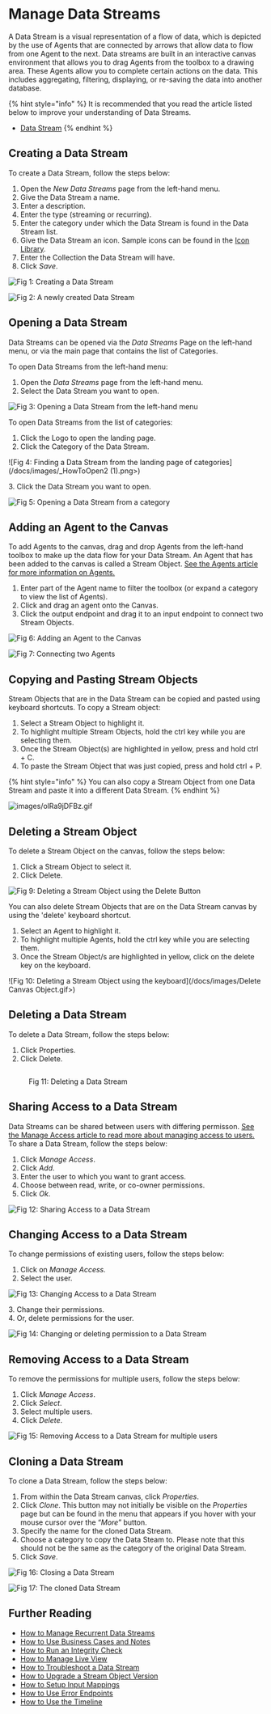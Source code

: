 # Manage Data Streams

A Data Stream is a visual representation of a flow of data, which is depicted by the use of Agents that are connected by arrows that allow data to flow from one Agent to the next. Data streams are built in an interactive canvas environment that allows you to drag Agents from the toolbox to a drawing area. These Agents allow you to complete certain actions on the data. This includes aggregating, filtering, displaying, or re-saving the data into another database. &#x20;

{% hint style="info" %}
It is recommended that you read the article listed below to improve your understanding of Data Streams.

* [Data Stream](../../concepts/data-stream/)
{% endhint %}

## Creating a Data Stream

To create a Data Stream, follow the steps below:

1. Open the _New Data Streams_ page from the left-hand menu.
2. Give the Data Stream a name.
3. Enter a description.
4. Enter the type (streaming or recurring).
5. Enter the category under which the Data Stream is found in the Data Stream list.
6. Give the Data Stream an icon. Sample icons can be found in the [Icon Library](../../resources/icon-library.md).
7. Enter the Collection the Data Stream will have.
8. Click _Save_.

![Fig 1: Creating a Data Stream](/docs/images/_HowToCreate1.png>)

![Fig 2: A newly created Data Stream](/docs/images/_HowToCreate2.png>)

## Opening a Data Stream

Data Streams can be opened via the _Data Streams_ Page on the left-hand menu, or via the main page that contains the list of Categories.

To open Data Streams from the left-hand menu:

1. Open the _Data Streams_ page from the left-hand menu.
2. Select the Data Stream you want to open.

![Fig 3: Opening a Data Stream from the left-hand menu](/docs/images/_HowToOpen1.png>)

To open Data Streams from the list of categories:

1. Click the Logo to open the landing page.
2. Click the Category of the Data Stream.

![Fig 4: Finding a Data Stream from the landing page of categories](/docs/images/_HowToOpen2 (1).png>)

&#x20;   3\. Click the Data Stream you want to open.

![Fig 5: Opening a Data Stream from a category](/docs/images/_HowToOpen3.png>)

## Adding an Agent to the Canvas

To add Agents to the canvas, drag and drop Agents from the left-hand toolbox to make up the data flow for your Data Stream. An Agent that has been added to the canvas is called a Stream Object. [See the Agents article for more information on Agents.](../../concepts/agent/)

1. Enter part of the Agent name to filter the toolbox (or expand a category to view the list of Agents).
2. Click and drag an agent onto the Canvas.
3. Click the output endpoint and drag it to an input endpoint to connect two Stream Objects.

![Fig 6: Adding an Agent to the Canvas ](/docs/images/_HowToAddAgent1.png>)

![Fig 7: Connecting two Agents](/docs/images/_HowToAddAgent2.png>)

## Copying and Pasting Stream Objects

Stream Objects that are in the Data Stream can be copied and pasted using keyboard shortcuts. To copy a Stream object:

1. Select a Stream Object to highlight it.
2. To highlight multiple Stream Objects, hold the ctrl key while you are selecting them.
3. Once the Stream Object(s) are highlighted in yellow, press and hold ctrl + C.&#x20;
4. To paste the Stream Object that was just copied, press and hold ctrl + P.

{% hint style="info" %}
You can also copy a Stream Object from one Data Stream and paste it into a different Data Stream.
{% endhint %}

![images/olRa9jDFBz.gif](/docs/images/olRa9jDFBz.gif)

## Deleting a Stream Object

To delete a Stream Object on the canvas, follow the steps below:

1. Click a Stream Object to select it.
2. Click Delete.

![Fig 9: Deleting a Stream Object using the Delete Button](/docs/images/_HowToDeleteStreamObject.png>)

You can also delete Stream Objects that are on the Data Stream canvas by using the 'delete' keyboard shortcut.&#x20;

1. Select an Agent to highlight it.
2. To highlight multiple Agents, hold the ctrl key while you are selecting them.&#x20;
3. Once the Stream Object/s are highlighted in yellow, click on the delete key on the keyboard.&#x20;

![Fig 10: Deleting a Stream Object using the keyboard](/docs/images/Delete Canvas Object.gif>)

## Deleting a Data Stream

To delete a Data Stream, follow the steps below:

1. Click Properties.
2. Click Delete.

<figure><img src="../../.gitbook/assets/Manage DS_HowToDelete.png" alt=""><figcaption><p>Fig 11: Deleting a Data Stream</p></figcaption></figure>

## Sharing Access to a Data Stream

Data Streams can be shared between users with differing permisson. [See the Manage Access article to read more about managing access to users.](../../concepts/manage-access.md) To share a Data Stream, follow the steps below:

1. Click _Manage Access_.
2. Click _Add_.
3. Enter the user to which you want to grant access.
4. Choose between read, write, or co-owner permissions.
5. Click _Ok_.

![Fig 12: Sharing Access to a Data Stream](/docs/images/_HowToShare1.png>)

## Changing Access to a Data Stream

To change permissions of existing users, follow the steps below:

1. Click on _Manage Access._
2. Select the user.

![Fig 13: Changing Access to a Data Stream](/docs/images/_HowToShare2.png>)

&#x20;   3\. Change their permissions.\
&#x20;   4\. Or, delete permissions for the user.

![Fig 14: Changing or deleting permission to a Data Stream](/docs/images/_HowToShare3.png>)

## Removing Access to a Data Stream

To remove the permissions for multiple users, follow the steps below:

1. &#x20;Click _Manage Access_.
2. Click _Select_.
3. Select multiple users.
4. Click _Delete_.

![Fig 15: Removing Access to a Data Stream for multiple users](/docs/images/_HowToShare4.png>)

## Cloning a Data Stream

To clone a Data Stream, follow the steps below:

1. From within the Data Stream canvas, click _Properties_.
2. Click _Clone_. This button may not initially be visible on the _Properties_ page but can be found in the menu that appears if you hover with your mouse cursor over the “_More_” button.
3. Specify the name for the cloned Data Stream.
4. Choose a category to copy the Data Steam to. Please note that this should not be the same as the category of the original Data Stream.
5. Click _Save_.

![Fig 16: Closing a Data Stream](/docs/images/_HowToClone1.png>)

![Fig 17: The cloned Data Stream](/docs/images/_HowToClone2.png>)

## Further Reading

* [How to Manage Recurrent Data Streams](manage-recurrent-data-streams.md)
* [How to Use Business Cases and Notes](use-business-case-and-notes.md)
* [How to Run an Integrity Check](run-an-integrity-check.md)
* [How to Manage Live View](use-live-view.md)
* [How to Troubleshoot a Data Stream](troubleshoot-a-data-stream.md)
* [How to Upgrade a Stream Object Version](upgrade-a-stream-object-version.md)
* [How to Setup Input Mappings](setup-input-mappings.md)
* [How to Use Error Endpoints](use-error-endpoints.md)
* [How to Use the Timeline](use-the-timeline.md)



